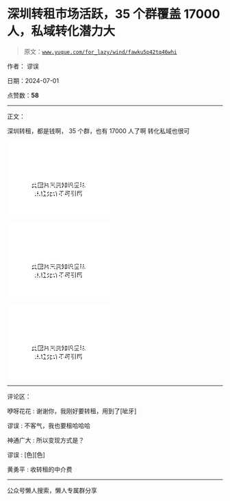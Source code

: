 # 深圳转租市场活跃，35 个群覆盖 17000 人，私域转化潜力大

> 原文：[`www.yuque.com/for_lazy/wind/fawku5p42tq46whi`](https://www.yuque.com/for_lazy/wind/fawku5p42tq46whi)

作者： 谬误

日期：2024-07-01

点赞数：**58**

* * *

正文：

深圳转租，都是钱啊， 35 个群，也有 17000 人了啊 转化私域也很可

![](img/836d8aef81052b090d00bf12300d68ac.png "None")

![](img/a680a1ca25b6ab1e86b3025a11285503.png "None")

![](img/6169e446eba78490749b5179657ccc78.png "None")

* * *

评论区：

咿呀花花 : 谢谢你，我刚好要转租，用到了[呲牙]

谬误 : 不客气，我也要租哈哈哈

神通广大 : 所以变现方式是？

谬误 : [色][色]

黄勇平 : 收转租的中介费

* * *

公众号懒人搜索，懒人专属群分享